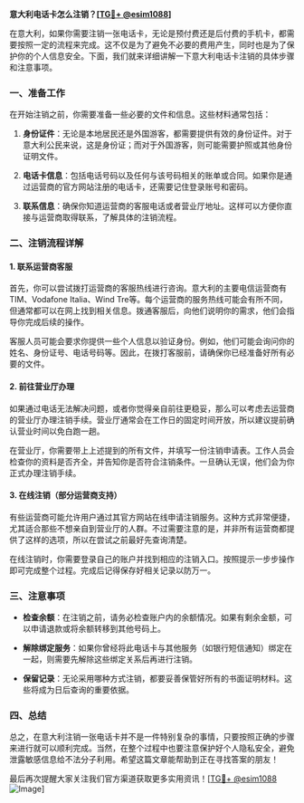 **意大利电话卡怎么注销？[[TG💪+ @esim1088](https://t.me/s/esim1088)]**

在意大利，如果你需要注销一张电话卡，无论是预付费还是后付费的手机卡，都需要按照一定的流程来完成。这不仅是为了避免不必要的费用产生，同时也是为了保护你的个人信息安全。下面，我们就来详细讲解一下意大利电话卡注销的具体步骤和注意事项。

### 一、准备工作

在开始注销之前，你需要准备一些必要的文件和信息。这些材料通常包括：

1. **身份证件**：无论是本地居民还是外国游客，都需要提供有效的身份证件。对于意大利公民来说，这是身份证；而对于外国游客，则可能需要护照或其他身份证明文件。
   
2. **电话卡信息**：包括电话号码以及任何与该号码相关的账单或合同。如果你是通过运营商的官方网站注册的电话卡，还需要记住登录账号和密码。

3. **联系信息**：确保你知道运营商的客服电话或者营业厅地址。这样可以方便你直接与运营商取得联系，了解具体的注销流程。

### 二、注销流程详解

#### 1. 联系运营商客服

首先，你可以尝试拨打运营商的客服热线进行咨询。意大利的主要电信运营商有TIM、Vodafone Italia、Wind Tre等。每个运营商的服务热线可能会有所不同，但通常都可以在网上找到相关信息。拨通客服后，向他们说明你的需求，他们会指导你完成后续的操作。

客服人员可能会要求你提供一些个人信息以验证身份。例如，他们可能会询问你的姓名、身份证号、电话号码等。因此，在拨打客服前，请确保你已经准备好所有必要的文件。

#### 2. 前往营业厅办理

如果通过电话无法解决问题，或者你觉得亲自前往更稳妥，那么可以考虑去运营商的营业厅办理注销手续。营业厅通常会在工作日的固定时间开放，所以建议提前确认营业时间以免白跑一趟。

在营业厅，你需要带上上述提到的所有文件，并填写一份注销申请表。工作人员会检查你的资料是否齐全，并告知你是否符合注销条件。一旦确认无误，他们会为你正式办理注销手续。

#### 3. 在线注销（部分运营商支持）

有些运营商可能允许用户通过其官方网站在线申请注销服务。这种方式非常便捷，尤其适合那些不想亲自到营业厅的人群。不过需要注意的是，并非所有运营商都提供了这样的选项，所以在尝试之前最好先查询清楚。

在线注销时，你需要登录自己的账户并找到相应的注销入口。按照提示一步步操作即可完成整个过程。完成后记得保存好相关记录以防万一。

### 三、注意事项

- **检查余额**：在注销之前，请务必检查账户内的余额情况。如果有剩余金额，可以申请退款或将余额转移到其他号码上。
  
- **解除绑定服务**：如果你曾经将此电话卡与其他服务（如银行短信通知）绑定在一起，则需要先解除这些绑定关系后再进行注销。

- **保留记录**：无论采用哪种方式注销，都要妥善保管好所有的书面证明材料。这些将成为日后查询的重要依据。

### 四、总结

总之，在意大利注销一张电话卡并不是一件特别复杂的事情，只要按照正确的步骤来进行就可以顺利完成。当然，在整个过程中也要注意保护好个人隐私安全，避免泄露敏感信息给不法分子利用。希望这篇文章能帮助到正在寻找答案的朋友！

最后再次提醒大家关注我们官方渠道获取更多实用资讯！[[TG💪+ @esim1088](https://t.me/s/esim1088) ![Image](https://i.postimg.cc/4NQfJmqS/Snipaste-2025-05-13-00-14-12.png)]
